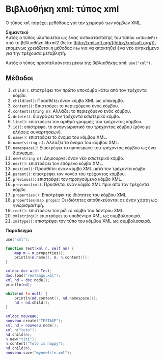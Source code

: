 # Βιβλιοθήκη xml: τύπος xml

Ο τύπος `xml` παρέχει μεθόδους για την χειρισμό των κόμβων XML.

**Σημαντικό**  
Αυτός ο τύπος υλοποιείται ως ένας αντικαταστάτης του τύπου `xmlNodePtr` από τη βιβλιοθήκη libxml2 (δείτε [http://xmlsoft.org/](http://xmlsoft.org/)), επομένως χρειάζεται η μέθοδος `new` για να αποκτηθεί ένα νέο αντικείμενο για την τρέχουσα μεταβλητή.

Αυτός ο τύπος προσπελαύνεται μέσω της βιβλιοθήκης xml: `use("xml")`.

## Μέθοδοι

1. `child()`: επιστρέφει τον πρώτο υποκόμβο κάτω από τον τρέχοντα κόμβο.
2. `child(xml)`: Προσθέτει έναν κόμβο XML ως υποκόμβο.
3. `content()`: Επιστρέφει το περιεχόμενο ενός κόμβου.
4. `content(string n)`: Αλλάζει το περιεχόμενο ενός κόμβου.
5. `delete()`: διαγράφει τον τρέχοντα εσωτερικό κόμβο.
6. `line()`: επιστρέφει τον αριθμό γραμμής του τρέχοντος κόμβου.
7. `id()`: επιστρέφει το αναγνωριστικό του τρέχοντος κόμβου (μόνο με κλήσεις συναρτήσεων).
8. `name()`: επιστρέφει το όνομα του κόμβου XML.
9. `name(string n)`: Αλλάζει το όνομα του κόμβου XML.
10. `namespace()`: Επιστρέφει το namespace του τρέχοντος κόμβου ως ένα διάνυσμα.
11. `new(string n)`: Δημιουργεί έναν νέο εσωτερικό κόμβο.
12. `next()`: επιστρέφει τον επόμενο κόμβο XML.
13. `next(xml)`: Προσθέτει έναν κόμβο XML μετά τον τρέχοντα κόμβο.
14. `parent()`: επιστρέφει τον γονέα του τρέχοντος κόμβου.
15. `previous()`: επιστρέφει τον προηγούμενο κόμβο XML.
16. `previous(xml)`: Προσθέτει έναν κόμβο XML πριν από τον τρέχοντα κόμβο.
17. `properties()`: Επιστρέφει τις ιδιότητες του κόμβου XML.
18. `properties(map props)`: Οι ιδιότητες αποθηκεύονται σε έναν χάρτη ως γνώρισμα/τιμή.
19. `root()`: επιστρέφει τον ριζικό κόμβο του δέντρου XML.
20. `xmlstring()`: επιστρέφει το υποδέντρο XML ως συμβολοσειρά.
21. `xmltype()`: επιστρέφει τον τύπο του κόμβου XML ως συμβολοσειρά.

**Παράδειγμα**

```lua
use("xml");

function Test(xml n, self nn) {
    map m = n.properties();
    println(n.name(), m, n.content());
}

xmldoc doc with Test;
doc.load("resTamgu.xml");
xml nd = doc.node();
println(nd);

while(nd != null) {
    println(nd.content(), nd.namespace());
    nd = nd.child();
}

xmldoc nouveau;
nouveau.create("TESTAGE");
xml nd = nouveau.node();
xml n("toto");
nd.child(n);
n.new("titi");
n.content("Toto is happy");
nd.child(n);
nouveau.save("mynewfile.xml");
```